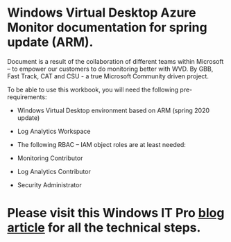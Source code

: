 # Windows Virtual Desktop Azure Monitor documentation for spring update (ARM).

Document is a result of the collaboration of different teams within Microsoft – to empower our customers to do monitoring better with WVD. 
By GBB, Fast Track, CAT and CSU - a true Microsoft Community driven project. 

To be able to use this workbook, you will need the following pre-requirements:

-	Windows Virtual Desktop environment based on ARM (spring 2020 update)
-	Log Analytics Workspace
-	The following RBAC – IAM object roles are at least needed:

-	Monitoring Contributor
-	Log Analytics Contributor
-	Security Administrator 

# Please visit this Windows IT Pro [blog article](https://techcommunity.microsoft.com/t5/windows-it-pro-blog/proactively-monitor-arm-based-windows-virtual-desktop-with-azure/ba-p/1508735) for all the technical steps. 
